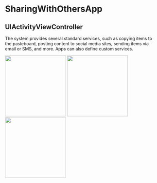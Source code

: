 # SharingWithOthersApp
## UIActivityViewController
The system provides several standard services, such as copying items to the pasteboard, posting content to social media sites, sending items via email or SMS, and more. Apps can also define custom services.

<img src="https://user-images.githubusercontent.com/34096743/92307064-21270a80-ef6a-11ea-95bf-c150147bcc7e.PNG" width="200"> <img src="https://user-images.githubusercontent.com/34096743/92307102-55023000-ef6a-11ea-8edd-b367cd7539eb.PNG" width="200"> <img src="https://user-images.githubusercontent.com/34096743/92307131-75ca8580-ef6a-11ea-9369-60293433418e.PNG" width="200"> 



